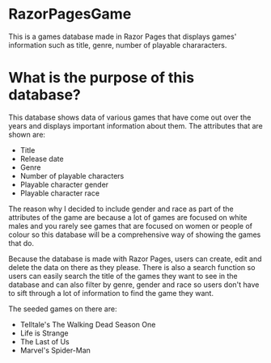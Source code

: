 # RazorPagesGame
This is a games database made in Razor Pages that displays games' information such as title, genre, number of playable chararacters.

# What is the purpose of this database?
This database shows data of various games that have come out over the years and displays important information about them. The attributes that are shown are:
* Title
* Release date
* Genre
* Number of playable characters
* Playable character gender
* Playable character race

The reason why I decided to include gender and race as part of the attributes of the game are because a lot of games are focused on white males and you rarely see games that are focused on women or people of colour so this database will be a comprehensive way of showing the games that do.

Because the database is made with Razor Pages, users can create, edit and delete the data on there as they please.
There is also a search function so users can easily search the title of the games they want to see in the database and can also filter by genre, gender and race so users don't have to sift through a lot of information to find the game they want.

The seeded games on there are:
* Telltale's The Walking Dead Season One
* Life is Strange
* The Last of Us
* Marvel's Spider-Man
